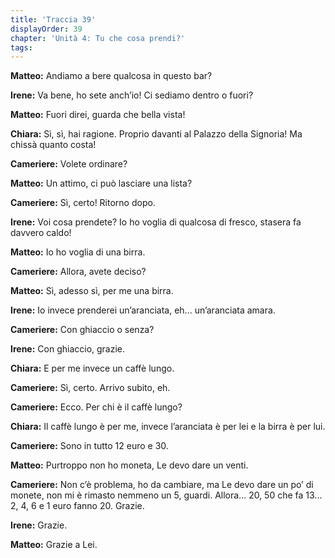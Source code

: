 ```yaml
---
title: 'Traccia 39'
displayOrder: 39
chapter: 'Unità 4: Tu che cosa prendi?'
tags:
---
```


**Matteo:** Andiamo a bere qualcosa in questo bar?

**Irene:** Va bene, ho sete anch’io! Ci sediamo dentro o fuori?

**Matteo:** Fuori direi, guarda che bella vista!

**Chiara:** Sì, sì, hai ragione. Proprio davanti al Palazzo della Signoria! Ma chissà quanto costa!

**Cameriere:** Volete ordinare?

**Matteo:** Un attimo, ci può lasciare una lista?

**Cameriere:** Sì, certo! Ritorno dopo.

**Irene:** Voi cosa prendete? Io ho voglia di qualcosa di fresco, stasera fa davvero caldo!

**Matteo:** Io ho voglia di una birra.

**Cameriere:** Allora, avete deciso?

**Matteo:** Sì, adesso sì, per me una birra.

**Irene:** Io invece prenderei un’aranciata, eh... un’aranciata amara.

**Cameriere:** Con ghiaccio o senza?

**Irene:** Con ghiaccio, grazie.

**Chiara:** E per me invece un caffè lungo.

**Cameriere:** Sì, certo. Arrivo subito, eh.

**Cameriere:** Ecco. Per chi è il caffè lungo?

**Chiara:** Il caffè lungo è per me, invece l’aranciata è per lei e la birra è per lui.

**Cameriere:** Sono in tutto 12 euro e 30.

**Matteo:** Purtroppo non ho moneta, Le devo dare un venti.

**Cameriere:** Non c’è problema, ho da cambiare, ma Le devo dare un po’ di monete, non mi è rimasto nemmeno un 5, guardi. Allora... 20, 50 che fa 13... 2, 4, 6 e 1 euro fanno 20. Grazie.

**Irene:** Grazie.

**Matteo:** Grazie a Lei.
